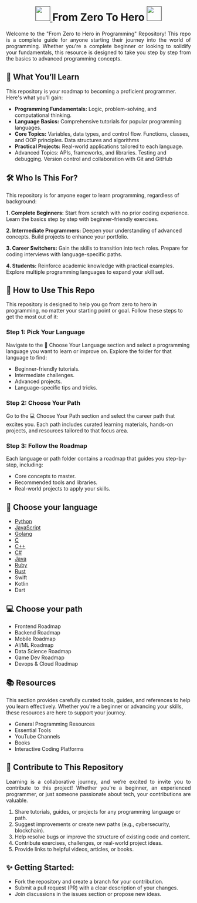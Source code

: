 <h1 align="center">
	<a href="">
		<img src="https://media.tenor.com/PRcQePKtLYYAAAAi/blue-blueflame.gif" width="40" />
	</a>
 From Zero To Hero
	<a href="">
		<img src="https://media.tenor.com/PRcQePKtLYYAAAAi/blue-blueflame.gif" width="40" />
	</a>
</h1>

<p align="justify">Welcome to the "From Zero to Hero in Programming" Repository!
This repo is a complete guide for anyone starting their journey into the world of programming. Whether you're a complete beginner or looking to solidify your fundamentals, this resource is designed to take you step by step from the basics to advanced programming concepts. </p>

## 🚀 What You’ll Learn
This repository is your roadmap to becoming a proficient programmer. Here's what you'll gain:
- **Programming Fundamentals:** Logic, problem-solving, and computational thinking.
- **Language Basics:** Comprehensive tutorials for popular programming languages.
- **Core Topics:** Variables, data types, and control flow. Functions, classes, and OOP principles. Data structures and algorithms
- **Practical Projects:** Real-world applications tailored to each language.
- Advanced Topics: APIs, frameworks, and libraries. Testing and debugging. Version control and collaboration with Git and GitHub

## 🛠️ Who Is This For?
This repository is for anyone eager to learn programming, regardless of background:

**1. Complete Beginners:**
Start from scratch with no prior coding experience.
Learn the basics step by step with beginner-friendly exercises.

**2. Intermediate Programmers:**
Deepen your understanding of advanced concepts.
Build projects to enhance your portfolio.

**3. Career Switchers:**
Gain the skills to transition into tech roles.
Prepare for coding interviews with language-specific paths.

**4. Students:**
Reinforce academic knowledge with practical examples.
Explore multiple programming languages to expand your skill set.


## 🎯 How to Use This Repo
This repository is designed to help you go from zero to hero in programming, no matter your starting point or goal. Follow these steps to get the most out of it:

### Step 1: Pick Your Language
Navigate to the 👾 Choose Your Language section and select a programming language you want to learn or improve on.
Explore the folder for that language to find:
- Beginner-friendly tutorials.
- Intermediate challenges.
- Advanced projects.
- Language-specific tips and tricks.

### Step 2: Choose Your Path
Go to the 💻 Choose Your Path section and select the career path that excites you.
Each path includes curated learning materials, hands-on projects, and resources tailored to that focus area.

### Step 3: Follow the Roadmap
Each language or path folder contains a roadmap that guides you step-by-step, including:
- Core concepts to master.
- Recommended tools and libraries.
- Real-world projects to apply your skills.

## 👾 Choose your language
- <a href="">Python</a>
- <a href="">JavaScript</a>
- <a href="">Golang</a>
- <a href="">C</a>
- <a href="">C++</a>
- <a href="">C#</a>
- <a href="">Java</a>
- <a href="">Ruby</a>
- <a href="">Rust</a>
- Swift
- Kotlin
- Dart

## 💻 Choose your path
- Frontend Roadmap
- Backend Roadmap
- Mobile Roadmap
- AI/ML Roadmap
- Data Science Roadmap
- Game Dev Roadmap
- Devops & Cloud Roadmap

## 📚 Resources
This section provides carefully curated tools, guides, and references to help you learn effectively. Whether you're a beginner or advancing your skills, these resources are here to support your journey.
- General Programming Resources
- Essential Tools
- YouTube Channels
- Books
- Interactive Coding Platforms

## 🤝 Contribute to This Repository
<p align="justify">Learning is a collaborative journey, and we’re excited to invite you to contribute to this project! Whether you're a beginner, an experienced programmer, or just someone passionate about tech, your contributions are valuable.</p>

1. Share tutorials, guides, or projects for any programming language or path.
2. Suggest improvements or create new paths (e.g., cybersecurity, blockchain).
3. Help resolve bugs or improve the structure of existing code and content.
4. Contribute exercises, challenges, or real-world project ideas.
5. Provide links to helpful videos, articles, or books.

## ✨ Getting Started:
- Fork the repository and create a branch for your contribution.
- Submit a pull request (PR) with a clear description of your changes.
- Join discussions in the issues section or propose new ideas.
